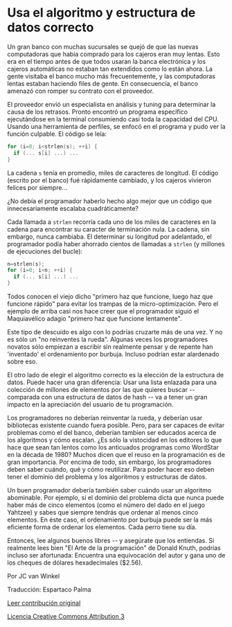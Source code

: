 Usa el algoritmo y estructura de datos correcto
===

Un gran banco con muchas sucursales se quejó de que las nuevas computadoras que había comprado para los cajeros eran muy lentas. Esto era en el tiempo antes de que todos usaran la banca electrónica y los cajeros automáticas no estaban tan extendidos como lo están ahora. La gente visitaba el banco mucho más frecuentemente, y las computadoras lentas estaban haciendo files de gente. En consecuencia, el banco amenazó con romper su contrato con el proveedor. 

El proveedor envió un especialista en análisis y tuning para determinar la causa de los retrasos. Pronto encontró un programa específico ejecutándose en la terminal consumiendo casi toda la capacidad del CPU. Usando una herramienta de perfiles, se enfocó en el programa y pudo ver la función culpable. El código se leía: 


```C
for (i=0; i<strlen(s); ++i) {
  if (... s[i] ...) ...
}
```

La cadena `s` tenía en promedio, miles de caracteres de longitud. El código (escrito por el banco) fué rápidamente cambiado, y los cajeros vivieron felices por siempre...

¿No debía el programador haberlo hecho algo mejor que un código que innecesariamente escalaba cuadráticamente?

Cada llamada a `strlen` recorría cada uno de los miles de caracteres en la cadena para encontrar su caracter de terminación nula. La cadena, sin embargo, nunca cambiaba. El determinar su longitud por adelantado, el programador podía haber ahorrado cientos de llamadas a `strlen` (y millones de ejecuciones del bucle):

```C
n=strlen(s);
for (i=0; i<n; ++i) {
  if (... s[i] ...) ...
}
```

Todos conocen el viejo dicho "primero haz que funcione, luego haz que funcione rápido" para evitar los trampas de la micro-optimización. Pero el ejemplo de arriba casi nos hace creer que el programador siguió el Maquiavélico adagio "primero haz que funcione lentamente".

Este tipo de descuido es algo con lo podrías cruzarte más de una vez. Y no es sólo un "no reinventes la rueda". Algunas veces los programadores novatos sólo empiezan a escribir sin realmente pensar y de repente han 'inventado' el ordenamiento por burbuja. Incluso podrían estar alardenado sobre eso.

El otro lado de elegir el algoritmo correcto es la elección de la estructura de datos. Puede hacer una gran diferencia: Usar una lista enlazada para una colección de millones de elementos por las que quieres buscar -- comparada con una estructura de datos de hash -- va a tener un gran impacto en la apreciación del usuario de tu programación.

Los programadores no deberían reinventar la rueda, y deberían usar bibliotecas existente cuando fuera posible. Pero, para ser capaces de evitar problemas como el del banco, deberían tambien ser educados acerca de los algoritmos y cómo escalan. ¿Es sólo la vistocidad en los editores lo que hace que sean tan lentos como los anticuados programas como WordStar en la década de 1980? Muchos dicen que el reuso en la programación es de gran importancia. Por encima de todo, sin embargo, los programadores deben saber cuándo, qué y cómo reutilizar. Para poder hacer eso deben tener el dominio del problema y los algoritmos y estructuras de datos.

Un buen programador debería también saber cuándo usar un algoritmo abominable. Por ejemplo, si el dominio del problema dicta que nunca puede haber más de cinco elementos (como el número del dado en el juego Yahtzee) y sabes que siempre tendrás que ordenar al menos cinco elementos. En éste caso, el ordenamiento por burbuja puede ser la más eficiente forma de ordenar los elementos. Cada perro tiene su día.

Entonces, lee algunos buenos libres -- y asegúrate que los entiendas. Si realmente lees bien "El Arte de la programación" de Donald Knuth, podrías incluso ser afortunada: Encuentra una equivocación del autor y gana uno de los cheques de dólares hexadecimales ($2.56).

Por JC van Winkel 

Traducción: Espartaco Palma

[Leer contribución original](http://programmer.97things.oreilly.com/wiki/index.php/Use_the_Right_Algorithm_and_Data_Structure)

[Licencia Creative Commons Attribution 3](http://creativecommons.org/licenses/by/3.0/us/deed.es)
